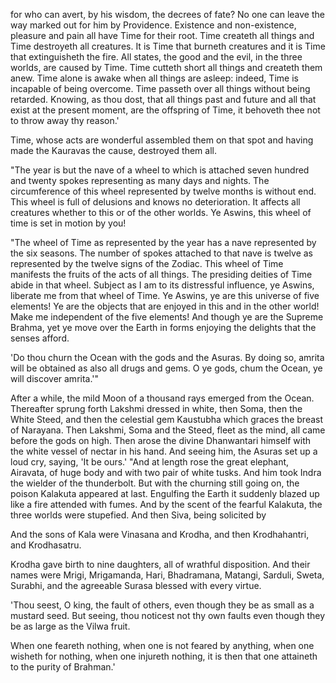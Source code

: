 for who can avert, by his wisdom, the decrees of fate? No one can leave the way marked out for him by Providence. Existence and non-existence, pleasure and pain all have Time for their root. Time createth all things and Time destroyeth all creatures. It is Time that burneth creatures and it is Time that extinguisheth the fire. All states, the good and the evil, in the three worlds, are caused by Time. Time cutteth short all things and createth them anew. Time alone is awake when all things are asleep: indeed, Time is incapable of being overcome. Time passeth over all things without being retarded. Knowing, as thou dost, that all things past and future and all that exist at the present moment, are the offspring of Time, it behoveth thee not to throw away thy reason.'


Time, whose acts are wonderful assembled them on that spot and having made the Kauravas the cause, destroyed them all.


"The year is but the nave of a wheel to which is attached seven hundred and twenty spokes representing as many days and nights. The circumference of this wheel represented by twelve months is without end. This wheel is full of delusions and knows no deterioration. It affects all creatures whether to this or of the other worlds. Ye Aswins, this wheel of time is set in motion by you!


"The wheel of Time as represented by the year has a nave represented by the six seasons. The number of spokes attached to that nave is twelve as represented by the twelve signs of the Zodiac. This wheel of Time manifests the fruits of the acts of all things. The presiding deities of Time abide in that wheel. Subject as I am to its distressful influence, ye Aswins, liberate me from that wheel of Time. Ye Aswins, ye are this universe of five elements! Ye are the objects that are enjoyed in this and in the other world! Make me independent of the five elements! And though ye are the Supreme Brahma, yet ye move over the Earth in forms enjoying the delights that the senses afford.


'Do thou churn the Ocean with the gods and the Asuras. By doing so, amrita will be obtained as also all drugs and gems. O ye gods, chum the Ocean, ye will discover amrita.'"


After a while, the mild Moon of a thousand rays emerged from the Ocean. Thereafter sprung forth Lakshmi dressed in white, then Soma, then the White Steed, and then the celestial gem Kaustubha which graces the breast of Narayana. Then Lakshmi, Soma and the Steed, fleet as the mind, all came before the gods on high. Then arose the divine Dhanwantari himself with the white vessel of nectar in his hand. And seeing him, the Asuras set up a loud cry, saying, 'It be ours.' "And at length rose the great elephant, Airavata, of huge body and with two pair of white tusks. And him took Indra the wielder of the thunderbolt. But with the churning still going on, the poison Kalakuta appeared at last. Engulfing the Earth it suddenly blazed up like a fire attended with fumes. And by the scent of the fearful Kalakuta, the three worlds were stupefied. And then Siva, being solicited by


And the sons of Kala were Vinasana and Krodha, and then Krodhahantri, and Krodhasatru.


Krodha gave birth to nine daughters, all of wrathful disposition. And their names were Mrigi, Mrigamanda, Hari, Bhadramana, Matangi, Sarduli, Sweta, Surabhi, and the agreeable Surasa blessed with every virtue.


'Thou seest, O king, the fault of others, even though they be as small as a mustard seed. But seeing, thou noticest not thy own faults even though they be as large as the Vilwa fruit.


When one feareth nothing, when one is not feared by anything, when one wisheth for nothing, when one injureth nothing, it is then that one attaineth to the purity of Brahman.'


